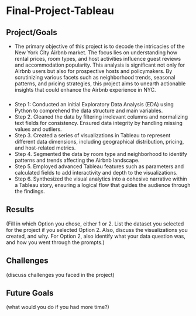 # Final-Project-Tableau

## Project/Goals
- The primary objective of this project is to decode the intricacies of the New York City Airbnb market. The focus lies on understanding how rental prices, room types, and host activities influence guest reviews and accommodation popularity. This analysis is significant not only for Airbnb users but also for prospective hosts and policymakers. By scrutinizing various facets such as neighborhood trends, seasonal patterns, and pricing strategies, this project aims to unearth actionable insights that could enhance the Airbnb experience in NYC.

### 
- Step 1: Conducted an initial Exploratory Data Analysis (EDA) using Python to comprehend the data structure and main variables.
- Step 2. Cleaned the data by filtering irrelevant columns and normalizing text fields for consistency. Ensured data integrity by handling missing values and outliers.
- Step 3. Created a series of visualizations in Tableau to represent different data dimensions, including geographical distribution, pricing, and host-related metrics.
- Step 4. Segmented the data by room type and neighborhood to identify patterns and trends affecting the Airbnb landscape.
- Step 5. Employed advanced Tableau features such as parameters and calculated fields to add interactivity and depth to the visualizations.
- Step 6. Synthesized the visual analytics into a cohesive narrative within a Tableau story, ensuring a logical flow that guides the audience through the findings.



## Results
(Fill in which Option you chose, either 1 or 2. List the dataset you selected for the project if you selected Option 2. Also, discuss the visualizations you created, and why. For Option 2, also identify what your data question was, and how you went through the prompts.)

## Challenges 
(discuss challenges you faced in the project)

## Future Goals
(what would you do if you had more time?)

